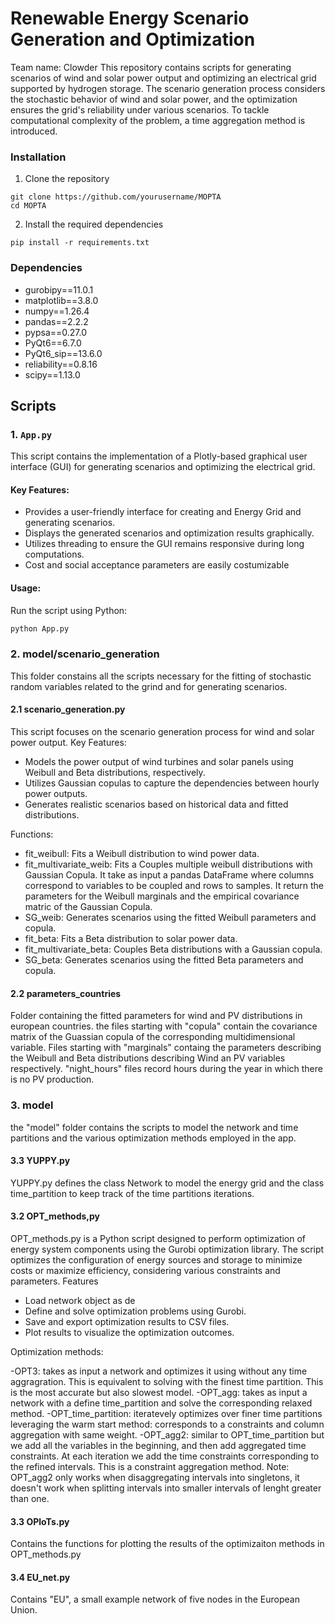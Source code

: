 # Renewable Energy Scenario Generation and Optimization

Team name: Clowder
This repository contains scripts for generating scenarios of wind and solar power output and optimizing an electrical grid supported by hydrogen storage. The scenario generation process considers the stochastic behavior of wind and solar power, and the optimization ensures the grid's reliability under various scenarios. To tackle computational complexity of the problem, a time aggregation method is introduced.

### Installation

1. Clone the repository
```
git clone https://github.com/yourusername/MOPTA
cd MOPTA
```
2. Install the required dependencies
```
pip install -r requirements.txt
```

### Dependencies

- gurobipy==11.0.1
- matplotlib==3.8.0
- numpy==1.26.4
- pandas==2.2.2
- pypsa==0.27.0
- PyQt6==6.7.0
- PyQt6_sip==13.6.0
- reliability==0.8.16
- scipy==1.13.0


## Scripts

### 1. `App.py`

This script contains the implementation of a Plotly-based graphical user interface (GUI) for generating scenarios and optimizing the electrical grid.

#### Key Features:
- Provides a user-friendly interface for creating and Energy Grid and generating scenarios.
- Displays the generated scenarios and optimization results graphically.
- Utilizes threading to ensure the GUI remains responsive during long computations.
- Cost and social acceptance parameters are easily costumizable

#### Usage:
Run the script using Python:
```bash
python App.py
```

### 2. model/scenario_generation

This folder constains all the scripts necessary for the fitting of stochastic random variables related to the grind and for generating scenarios.

#### 2.1 scenario_generation.py

This script focuses on the scenario generation process for wind and solar power output.
Key Features:

  - Models the power output of wind turbines and solar panels using Weibull and Beta distributions, respectively.
  - Utilizes Gaussian copulas to capture the dependencies between hourly power outputs.
  - Generates realistic scenarios based on historical data and fitted distributions.

Functions:

  - fit_weibull: Fits a Weibull distribution to wind power data.
  - fit_multivariate_weib: Fits a Couples multiple weibull distributions with Gaussian Copula. It take as input a pandas DataFrame where columns correspond to variables to be coupled and rows to samples. It return the parameters for the Weibull marginals and the empirical covariance matric of the Gaussian Copula.
  - SG_weib: Generates scenarios using the fitted Weibull parameters and copula.
  - fit_beta: Fits a Beta distribution to solar power data.
  - fit_multivariate_beta: Couples Beta distributions with a Gaussian copula.
  - SG_beta: Generates scenarios using the fitted Beta parameters and copula.

#### 2.2 parameters_countries

Folder containing the fitted parameters for wind and PV distributions in european countries. the files starting with "copula" contain the covariance matrix of the Guassian copula of the corresponding multidimensional variable. Files starting with "marginals" containg the parameters describing the Weibull and Beta distributions describing Wind an PV variables respectively. "night_hours" files record hours during the year in which there is no PV production.
### 3. model

the "model" folder contains the scripts to model the network and time partitions and the various optimization methods employed in the app.


#### 3.3 YUPPY.py
YUPPY.py defines the class Network to model the energy grid and the class time_partition to keep track of the time partitions iterations.

#### 3.2 OPT_methods,py

OPT_methods.py is a Python script designed to perform optimization of energy system components using the Gurobi optimization library. The script optimizes the configuration of energy sources and storage to minimize costs or maximize efficiency, considering various constraints and parameters.
Features

  - Load network object as de
  - Define and solve optimization problems using Gurobi.
  - Save and export optimization results to CSV files.
  - Plot results to visualize the optimization outcomes.

Optimization methods:

  -OPT3: takes as input a network and optimizes it using without any time aggragration. This is equivalent to solving with the finest time partition. This is the most accurate but also slowest model.
  -OPT_agg: takes as input a network with a define time_partition and solve the corresponding relaxed method.
  -OPT_time_partition: iteratevely optimizes over finer time partitions leveraging the warm start method: corresponds to a constraints and column aggregation with same weight.
  -OPT_agg2: similar to OPT_time_partition but we add all the variables in the beginning, and then add aggregated time constraints. At each iteration we add the time constraints corresponding to the refined intervals. This is a constraint aggregation method.
    Note: OPT_agg2 only works when disaggregating intervals into singletons, it doesn't work when splitting intervals into smaller intervals of lenght greater than one.

  #### 3.3 OPloTs.py

  Contains the functions for plotting the results of the optimizaiton methods in OPT_methods.py


  #### 3.4 EU_net.py

  Contains "EU", a small example network of five nodes in the European Union.
